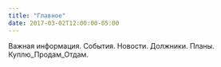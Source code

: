 ```yaml
---
title: "Главное"
date: 2017-03-02T12:00:00-05:00
---
```

Важная информация. События. Новости. Должники. Планы. Куплю_Продам_Отдам. 
